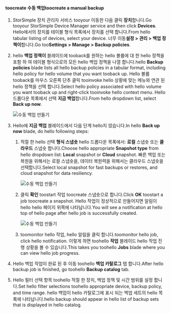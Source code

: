 
<!--author=alkohli last changed: 01/20/2017-->

#### <a name="toocreate-a-manual-backup"></a><span data-ttu-id="c0354-101">toocreate 수동 백업</span><span class="sxs-lookup"><span data-stu-id="c0354-101">toocreate a manual backup</span></span>

1. <span data-ttu-id="c0354-102">StorSimple 장치 관리자 서비스 tooyour 이동한 다음 클릭 **장치**합니다.</span><span class="sxs-lookup"><span data-stu-id="c0354-102">Go tooyour StorSimple Device Manager service and then click **Devices**.</span></span> <span data-ttu-id="c0354-103">Hello에서의 장치를 테이블 형식 목록에서 장치를 선택 합니다.</span><span class="sxs-lookup"><span data-stu-id="c0354-103">From hello tabular listing of devices, select your device.</span></span> <span data-ttu-id="c0354-104">너무 이동**설정 > 관리 > 백업 정책이**합니다.</span><span class="sxs-lookup"><span data-stu-id="c0354-104">Go too**Settings > Manage > Backup policies**.</span></span>

2. <span data-ttu-id="c0354-105">hello **백업 정책이** 블레이드에 tooback를 원하는 hello 볼륨에 대 한 hello 정책을 포함 하 여 테이블 형식으로의 모든 hello 백업 정책을 나열 합니다.</span><span class="sxs-lookup"><span data-stu-id="c0354-105">hello **Backup policies** blade lists all hello backup policies in a tabular format, including hello policy for hello volume that you want tooback up.</span></span> <span data-ttu-id="c0354-106">Hello 볼륨 tooback를 마우스 오른쪽 단추 클릭 tooinvoke hello 상황에 맞는 메뉴와 연관 된 hello 정책을 선택 합니다.</span><span class="sxs-lookup"><span data-stu-id="c0354-106">Select hello policy associated with hello volume you want tooback up and right-click tooinvoke hello context menu.</span></span> <span data-ttu-id="c0354-107">Hello 드롭다운 목록에서 선택 **지금 백업**합니다.</span><span class="sxs-lookup"><span data-stu-id="c0354-107">From hello dropdown list, select **Back up now**.</span></span>

    ![수동 백업 만들기](./media/storsimple-8000-create-manual-backup/createmanualbu1.png)

3. <span data-ttu-id="c0354-109">Hello에 **지금 백업** 블레이드에서 다음 단계 hello지 않습니다.</span><span class="sxs-lookup"><span data-stu-id="c0354-109">In hello **Back up now** blade, do hello following steps:</span></span>

    1. <span data-ttu-id="c0354-110">적절 한 hello 선택 **형식 스냅숏** hello 드롭다운 목록에서: **로컬** 스냅숏 또는 **클라우드** 스냅숏 합니다.</span><span class="sxs-lookup"><span data-stu-id="c0354-110">Choose hello appropriate **Snapshot type** from hello dropdown list: **Local** snapshot or **Cloud** snapshot.</span></span> <span data-ttu-id="c0354-111">빠른 백업 또는 복원을 위해서는 로컬 스냅숏을, 데이터 복원력을 위해서는 클라우드 스냅숏을 선택합니다.</span><span class="sxs-lookup"><span data-stu-id="c0354-111">Select local snapshot for fast backups or restores, and cloud snapshot for data resiliency.</span></span>

        ![수동 백업 만들기](./media/storsimple-8000-create-manual-backup/createmanualbu2.png)

    2. <span data-ttu-id="c0354-113">클릭 **확인** toostart 작업 toocreate 스냅숏으로 합니다.</span><span class="sxs-lookup"><span data-stu-id="c0354-113">Click **OK** toostart a job toocreate a snapshot.</span></span> <span data-ttu-id="c0354-114">Hello 작업이 정상적으로 만들어지면 알림이 hello hello 페이지 위쪽에 나타납니다.</span><span class="sxs-lookup"><span data-stu-id="c0354-114">You will see a notification at hello top of hello page after hello job is successfully created.</span></span>

        ![수동 백업 만들기](./media/storsimple-8000-create-manual-backup/createmanualbu4.png)

    3. <span data-ttu-id="c0354-116">toomonitor hello 작업, hello 알림을 클릭 합니다.</span><span class="sxs-lookup"><span data-stu-id="c0354-116">toomonitor hello job, click hello notification.</span></span> <span data-ttu-id="c0354-117">이렇게 하면 toohello **작업** 블레이드 hello 작업 진행 상황을 볼 수 있습니다.</span><span class="sxs-lookup"><span data-stu-id="c0354-117">This takes you toohello **Jobs** blade where you can view hello job progress.</span></span>


5. <span data-ttu-id="c0354-118">Hello 백업 작업이 완료 된 후 이동 toohello **백업 카탈로그** 탭 합니다.</span><span class="sxs-lookup"><span data-stu-id="c0354-118">After hello backup job is finished, go toohello **Backup catalog** tab.</span></span>

6. <span data-ttu-id="c0354-119">Hello 필터 선택 항목 toohello 적절 한 장치, 백업 정책 및 시간 범위를 설정 합니다.</span><span class="sxs-lookup"><span data-stu-id="c0354-119">Set hello filter selections toohello appropriate device, backup policy, and time range.</span></span> <span data-ttu-id="c0354-120">hello 백업이 hello 카탈로그에 표시 되는 백업 세트의 hello 목록에 나타납니다.</span><span class="sxs-lookup"><span data-stu-id="c0354-120">hello backup should appear in hello list of backup sets that is displayed in hello catalog.</span></span>


